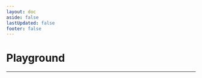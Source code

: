 ```yaml
---
layout: doc
aside: false
lastUpdated: false
footer: false
---
```


<script setup>
const headHTML = '<link rel=\"stylesheet\" href=\"/repl/@example/vue-lib/style.css\" />'
const importMap = {"@example/vue-lib":"/repl/@example/vue-lib/index.mjs","@example/vue-lib/components/example":"/repl/@example/vue-lib/components/example.mjs","@example/vue-lib/test":"/repl/@example/vue-lib/test.mjs"}
</script>

# Playground

-----

<ReadEvalPrintLoop :imports="importMap" :headHTML="headHTML" />
